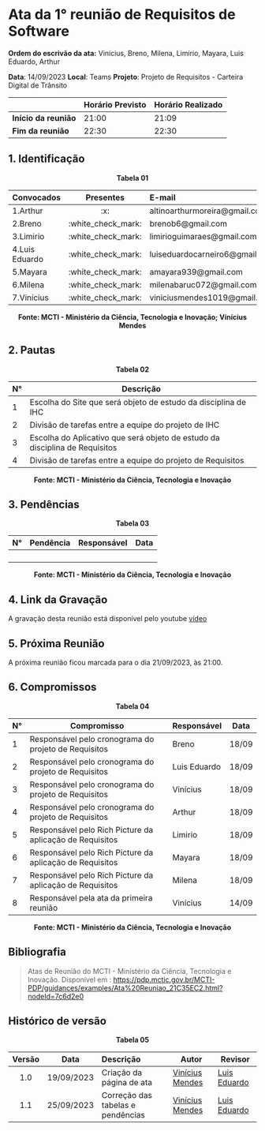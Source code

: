 # Ata da  1° reunião de Requisitos de Software

**Ordem do escrivão da ata:** Vinícius, Breno, Milena, Limirio, Mayara, Luis Eduardo,
Arthur

**Data**:   14/09/2023                              **Local**: Teams
**Projeto**: Projeto de Requisitos - Carteira Digital de Trânsito

<table align="center">
  <thead>
    <tr>
    <th></th>
    <th><strong>Horário Previsto</strong></th>
    <th><strong>Horário Realizado</strong></th>
    </tr>
  </thead>
    <tbody>
    <tr>
      <td><strong>Início da reunião</strong></td>
      <td>21:00</td>
      <td>21:09</td>
    </tr>
    <tr>
      <td><strong>Fim da reunião</strong></td>
      <td>22:30</td>
      <td>22:30</td>
    </tr>
  </tbody>
</table>


## 1. Identificação

<p align="center"><b>Tabela 01</b></p>

<table align="center">
  <thead>
    <tr>
    <th>Convocados</th>
    <th style="text-align:center">Presentes</th>
    <th style="text-align:left">E-mail</th>
    <th style="text-align:center">Emoji</th>
    </tr>
  </thead>
  <tbody>
    <tr>
      <td>1.Arthur</td>
      <td style="text-align:center">:x:</td>
      <td style="text-align:left">altinoarthurmoreira@gmail.com</td>
      <td style="text-align:center">👾</td>
    </tr>
    <tr>
      <td>2.Breno</td>
      <td style="text-align:center">:white_check_mark:</td>
      <td style="text-align:left">brenob6@gmail.com</td>
      <td style="text-align:center">:coffee:</td>
    </tr>
    <tr>
      <td>3.Limirio</td>
      <td style="text-align:center">:white_check_mark:</td>
      <td style="text-align:left">limirioguimaraes@gmail.com</td>
      <td style="text-align:center">:thumbsup:</td>
    </tr>
    <tr>
      <td>4.Luis Eduardo</td>
      <td style="text-align:center">:white_check_mark:</td>
      <td style="text-align:left">luiseduardocarneiro6@gmail.com</td>
      <td style="text-align:center">:sunglasses:</td>
    </tr>
    <tr>
      <td>5.Mayara</td>
      <td style="text-align:center">:white_check_mark:</td>
      <td style="text-align:left">amayara939@gmail.com</td>
      <td style="text-align:center">:fist:</td>
    </tr>
    <tr>
      <td>6.Milena</td>
      <td style="text-align:center">:white_check_mark:</td>
      <td style="text-align:left">milenabaruc072@gmail.com</td>
      <td style="text-align:center">:fairy:</td>
    </tr>
    <tr>
      <td>7.Vinícius</td>
      <td style="text-align:center">:white_check_mark:</td>
      <td style="text-align:left">viniciusmendes1019@gmail.com</td>
      <td style="text-align:center">:cold_face:</td>
    </tr>
  </tbody>
</table>

<p align="center"><b>Fonte: MCTI - Ministério da Ciência, Tecnologia e Inovação; Vinícius Mendes</b></p>

## 2. Pautas

<p align="center"><b>Tabela 02</b></p>

<table align="center">
  <thead>
    <tr>
    <th><strong>N°</strong></th>
    <th><strong>Descrição</strong></th>
    </tr>
  </thead>
  <tbody>
    <tr>
      <td>1</td>
      <td>Escolha do Site que será objeto de estudo da disciplina de IHC</td>
    </tr>
    <tr>
      <td>2</td>
      <td>Divisão de tarefas entre a equipe do projeto de IHC</td>
    </tr>
    <tr>
      <td>3</td>
      <td>Escolha do Aplicativo que será objeto de estudo da disciplina de Requisitos</td>
    </tr>
    <tr>
      <td>4</td>
      <td>Divisão de tarefas entre a equipe do projeto de Requisitos</td>
    </tr>
  </tbody>
</table>

<p align="center"><b>Fonte: MCTI - Ministério da Ciência, Tecnologia e Inovação</b></p>

## 3. Pendências
<p align="center"><b>Tabela 03</b></p>

<table align="center">
<thead>
    <tr>
    <th><strong>N°</strong></th>
    <th><strong>Pendência</strong></th>
    <th><strong>Responsável</strong></th>
    <th><strong>Data</strong></th>
    </tr>
  </thead>
  <tbody>
    <tr>
    <td></td>
    <td></td>
    <td></td>
    <td></td>
    </tr>
    <tr>
    <td></td>
    <td></td>
    <td></td>
    <td></td>
    </tr>
    <tr>
    <td></td>
    <td></td>
    <td></td>
    <td></td>
    </tr>
    <tr>
    <td></td>
    <td></td>
    <td></td>
    <td></td>
    </tr>
  </tbody>
</table>

<p align="center"><b>Fonte: MCTI - Ministério da Ciência, Tecnologia e Inovação</b></p>

## 4. Link da Gravação
A gravação desta reunião está disponível pelo youtube [vídeo](https://youtu.be/z4kUvnm9F90)

## 5. Próxima Reunião

A próxima reunião ficou marcada para o dia 21/09/2023, às 21:00.

## 6. Compromissos

<p align="center"><b>Tabela 04</b></p>
  
<table align="center">
  <thead>
    <tr>
    <th><strong>N°</strong></th>
    <th><strong>Compromisso</strong></th>
    <th><strong>Responsável</strong></th>
    <th><strong>Data</strong></th>
    </tr>
  </thead>
  <tbody>
    <tr>
      <td>1</td>
      <td>Responsável pelo cronograma do projeto de Requisitos</td>
      <td>Breno</td>
      <td>18/09</td>
    </tr>
    <tr>
      <td>2</td>
      <td>Responsável pelo cronograma do projeto de Requisitos</td>
      <td>Luis Eduardo</td>
      <td>18/09</td>
    </tr>
    <tr>
      <td>3</td>
      <td>Responsável pelo cronograma do projeto de Requisitos</td>
      <td>Vinícius</td>
      <td>18/09</td>
    </tr>
    <tr>
      <td>4</td>
      <td>Responsável pelo cronograma do projeto de Requisitos</td>
      <td>Arthur</td>
      <td>18/09</td>
    </tr>
    <tr>
      <td>5</td>
      <td>Responsável pelo Rich Picture da aplicação de Requisitos</td>
      <td>Limirio</td>
      <td>18/09</td>
    </tr>
    <tr>
      <td>6</td>
      <td>Responsável pelo Rich Picture da aplicação de Requisitos</td>
      <td>Mayara</td>
      <td>18/09</td>
    </tr>
    <tr>
      <td>7</td>
      <td>Responsável pelo Rich Picture da aplicação de Requisitos</td>
      <td>Milena</td>
      <td>18/09</td>
    </tr>
    <tr>
      <td>8</td>
      <td>Responsável pela ata da primeira reunião</td>
      <td>Vinícius</td>
      <td>14/09</td>
    </tr>
  </tbody>
</table>

<p align="center"><b>Fonte: MCTI - Ministério da Ciência, Tecnologia e Inovação</b></p>


## Bibliografia

>  Atas de Reunião do MCTI - Ministério da Ciência, Tecnologia e Inovação. Disponível em : https://pdp.mctic.gov.br/MCTI-PDP/guidances/examples/Ata%20Reuniao_21C35EC2.html?nodeId=7c6d2e0


## Histórico de versão
<p align="center"><b>Tabela 05</b></p>

| Versão| Data      | Descrição | Autor | Revisor       |
| :-:   | :-----:       | :------       | -------    | -------            |
| 1.0   |19/09/2023 |   Criação da página de ata   |  [Vinícius Mendes](https://github.com/yabamiah)| [Luis Eduardo](https://github.com/LuisMiranda10) |
| 1.1   |25/09/2023 |   Correção das tabelas e pendências | [Vinícius Mendes](https://github.com/yabamiah)| [Luis Eduardo](https://github.com/LuisMiranda10) |

